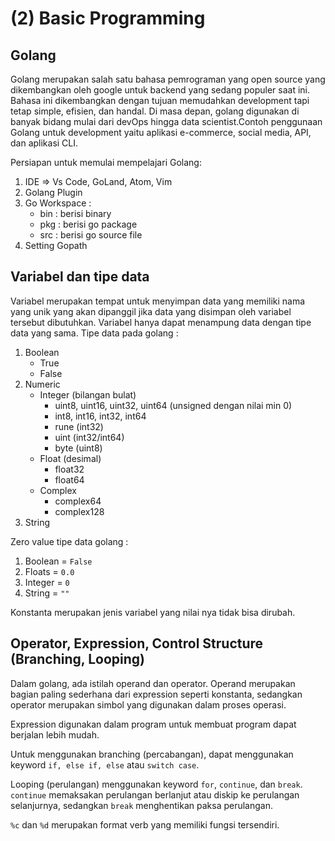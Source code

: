 # (2) Basic Programming

## Golang
Golang merupakan salah satu bahasa pemrograman yang open source yang dikembangkan oleh google untuk backend yang sedang populer saat ini. Bahasa ini dikembangkan dengan tujuan memudahkan development tapi tetap simple, efisien, dan handal. Di masa depan, golang digunakan di banyak bidang mulai dari devOps hingga data scientist.Contoh penggunaan Golang untuk development yaitu aplikasi e-commerce, social media, API, dan aplikasi CLI. 
<!-- Sejarah golang :
1. akhir 2007 - pertengahan 2008 => Pengembangan.
2. November 2009 => Dirilis ke publik.
3. Maret 2012 => Rilis versi 1.0.
4. Februari 2019 => Rilis versi 1.12.
5. September 2021 => Rilis versi 1.16. -->

Persiapan untuk memulai mempelajari Golang:
1. IDE => Vs Code, GoLand, Atom, Vim
2. Golang Plugin
3. Go Workspace :
    * bin : berisi binary
    * pkg : berisi go package
    * src : berisi go source file
4. Setting Gopath

## Variabel dan tipe data
Variabel merupakan tempat untuk menyimpan data yang memiliki nama yang unik yang akan dipanggil jika data yang disimpan oleh variabel tersebut dibutuhkan. Variabel hanya dapat menampung data dengan tipe data yang sama. Tipe data pada golang :
1. Boolean
    * True
    * False
2. Numeric
    * Integer (bilangan bulat)
        - uint8, uint16, uint32, uint64 (unsigned dengan nilai min 0)
        - int8, int16, int32, int64
        - rune (int32)
        - uint (int32/int64)
        - byte (uint8)
    * Float (desimal)
        - float32
        - float64
    * Complex
        - complex64
        - complex128
3. String

Zero value tipe data golang :
1. Boolean = `False`
2. Floats = `0.0`
3. Integer = `0`
4. String = `""`

Konstanta merupakan jenis variabel yang nilai nya tidak bisa dirubah.

## Operator, Expression, Control Structure (Branching, Looping)
Dalam golang, ada istilah operand dan operator. Operand merupakan bagian paling sederhana dari expression seperti konstanta, sedangkan operator merupakan simbol yang digunakan dalam proses operasi.

Expression digunakan dalam program untuk membuat program dapat berjalan lebih mudah.

Untuk menggunakan branching (percabangan), dapat menggunakan keyword `if, else if, else` atau `switch case`.

Looping (perulangan) menggunakan keyword `for`, `continue`, dan `break`. `continue` memaksakan perulangan berlanjut atau diskip ke perulangan selanjurnya, sedangkan `break` menghentikan paksa perulangan.

`%c` dan `%d` merupakan format verb yang memiliki fungsi tersendiri.

<!-- ### Note
Syntax pada golang :
1. `fmt` => package untuk menghandle input-output pada golang
2. Deklarasi variabel :
    * `var <nama_variabel> <tipe_data>`
    * `var <nama_variabel> <tipe_data> = <value>`
    * `var <list_nama_variabel> <tipe_data>`
    * `var <list_nama_variabel> <tipe_data> = <value1>, <value2>`
    * `<nama_variabel> := <value>` => tipe data menyesuaikan value
3. `const <nama_variabel> <tipe_data> = <value>` => Deklarasi single constanta
4. `const (`
    
    `<nama_variabel1> <tipe_data1> = <value1>`
    
    `<nama_variabel2> <tipe_data2> = <value2>`
`)` => Deklarasi multiple constanta

5. `if <kondisi1> {`
        
        `perintah1`
    
    `} else if <kondisi2> {`
       
        `perintah2`
   
    `} else {`
   
        `perintah3`
   
    `}` => Penulisan branching `if, else if, else`
6. `switch <variabel> {`

    `case 1 :`
     
        `perintah1`
        
    `case 2 :` 

        `perintah2`

    `default :` 

        `perintah3`

    `}` => Penulisan branching `switch case` -->